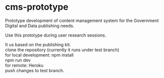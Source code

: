# cms-prototype
Prototype development of content management system for the Government Digital and Data publishing needs.

Use this prototype during user research sessions.  

It us based on the publishing kit.  
clone the repository (currently it runs under test branch)    
for local development:
npm install  
npm run dev  
for remote: Heroku  
push changes to test branch.  


 
